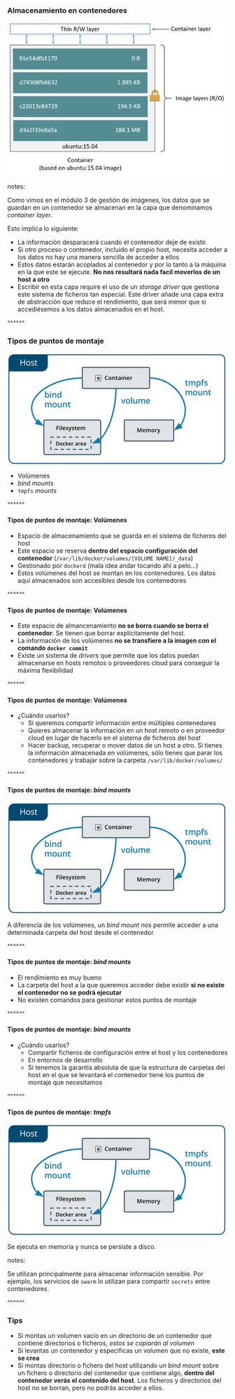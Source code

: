 ### Almacenamiento en contenedores

![container layer](images/docker-containers-and-images-1.jpg)<!-- .element: class="plain"-->

notes:

Como vimos en el módulo 3 de gestión de imágenes, los datos que se guardan en un contenedor
se almacenan en la capa que denominamos _container layer_.

Esto implica lo siguiente:

* La información desparacerá cuando el contenedor deje de existir.
* Si otro proceso o contenedor, incluido el propio host, necesita acceder a los datos
 no hay una manera sencilla de acceder a ellos
* Estos datos estarán acoplados al contenedor y por lo tanto a la máquina en la que
  este se ejecute. **No nos resultará nada facil moverlos de un host a otro**
* Escribir en esta capa require el uso de un _storage driver_ que gestiona este 
  sistema de ficheros tan especial. Este driver añade una capa extra de abstracción 
  que reduce el rendimiento, que será menor que si accediésemos a los datos almacenados
  en el host.

^^^^^^

### Tipos de puntos de montaje 

![tipos de puntos de montaje](images/types-of-mounts.png)

* Volúmenes
* _bind mounts_
* `tmpfs` _mounts_

^^^^^^

#### Tipos de puntos de montaje: Volúmenes

* Espacio de almacenamiento que se guarda en el sistema de ficheros del host
* Este espacio se reserva **dentro del espacio configuración del contenedor** 
  (`/var/lib/docker/volumes/[VOLUME NAME]/_data`)
* Gestionado por `dockerd` (mala idea andar tocando ahí a pelo...)
* Estos volúmenes del host se montan en los contenedores. Los datos aquí almacenados
  son accesibles desde los contenedores

^^^^^^

#### Tipos de puntos de montaje: Volúmenes

* Este espacio de almancenamiento **no se borra cuando se borra el contenedor**. 
  Se tienen que borrar explícitamente del host.
* La información de los volúmenes **no se transfiere a la imagen con el comando `docker commit`**
* Existe un sistema de _drivers_ que permite que los datos puedan almacenarse
  en hosts remotos o proveedores cloud para conseguir la máxima flexibilidad

^^^^^^

#### Tipos de puntos de montaje: Volúmenes

* ¿Cuándo usarlos?
  * Si queremos compartir información entre múltiples contenedores
  * Quieres almacenar la información en un host remoto o en proveedor cloud
    en lugar de hacerlo en el sistema de ficheros del host
  * Hacer backup, recuperar o mover datos de un host a otro. Si tienes la información 
    almacenada en volúmenes, sólo tienes que parar los contenedores y trabajar sobre la
    carpeta `/var/lib/docker/volumes/`

^^^^^^

#### Tipos de puntos de montaje:  _bind mounts_

![tipos de puntos de montaje](images/types-of-mounts.png)

A diferencia de los volúmenes, un _bind mount_ nos permite acceder a una
determinada carpeta del host desde el contenedor

^^^^^^

#### Tipos de puntos de montaje:  _bind mounts_

* El rendimiento es muy bueno
* La carpeta del host a la que queremos acceder debe existir **si no existe
  el contenedor no se podrá ejecutar**
* No existen comandos para gestionar estos puntos de montaje

^^^^^^

#### Tipos de puntos de montaje:  _bind mounts_

* ¿Cuándo usarlos?
  * Compartir ficheros de configuración entre el host y los contenedores
  * En entornos de desarrollo
  * Si tenemos la garantía absoluta de que la estructura de carpetas del host
    en el que se levantará el contenedor tiene los puntos de montaje que 
    necesitamos

^^^^^^

#### Tipos de puntos de montaje: _tmpfs_

![tipos de puntos de montaje](images/types-of-mounts.png)

Se ejecuta en memoria y nunca se persiste a disco.

notes:

Se utilizan principalmente para almacenar información sensible. Por ejemplo,
los servicios de `swarm` lo utilizan para compartir `secrets` entre contenedores.

^^^^^^

### Tips

* Si montas un volumen vacío en un directorio de un contenedor que contiene 
  directorios o ficheros, *estos se copiarán al volumen*
* Si levantas un contenedor y especificas un volumen que no existe, **este se crea**
* Si montas directorio o fichero del host utilizando un _bind mount_ sobre 
  un fichero o directorio del contenedor que contiene algo, 
  **dentro del contenedor verás el contenido del host**. Los ficheros y directorios
  del host no se borran, pero no podrás acceder a ellos.